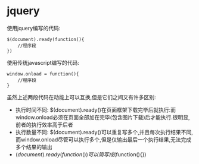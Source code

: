 # jquery

使用jquery编写的代码:
```
$(document).ready(function(){
    //程序段
})
```
使用传统javascript编写的代码:
```
window.onload = function(){
    //程序段
}
```
虽然上述两段代码在动能上可以互换,但是它们之间又有许多区别:
* 执行时间不同: $(document).ready()在页面框架下载完毕后就执行:而window.onload必须在页面全部加在完毕(包含图片下载)后才能执行.很明显,前者的执行效率高于后者
* 执行数量不同: $(document).ready()可以重复写多个,并且每次执行结果不同,而window.onload尽管可以执行多个,但是仅输出最后一个执行结果,无法完成多个结果的输出
* $(document).ready(function(){})可以简写成$(function(){})
